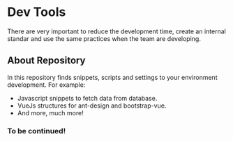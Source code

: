 # Dev Tools

There are very important to reduce the development time, create an internal standar and use the same practices when the team are developing.

## About Repository

In this repository finds snippets, scripts and settings to your environment development. For example:

* Javascript snippets to fetch data from database.
* VueJs structures for ant-design and bootstrap-vue.
* And more, much more!

### To be continued!
